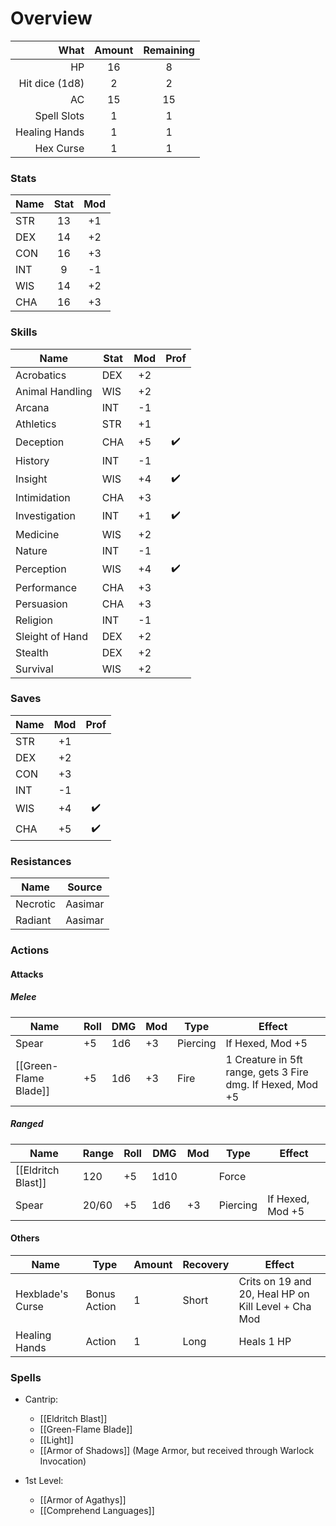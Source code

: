 # Overview
|           What | Amount | Remaining |
| --------------:|:------:|:---------:|
|             HP |   16   |     8     | 
| Hit dice (1d8) |   2    |     2     |
|             AC |   15   |    15     |
|    Spell Slots |   1    |     1     |
|  Healing Hands |   1    |     1     |
|      Hex Curse |   1    |     1     |

### Stats
| Name | Stat | Mod |
| ---- |:----:|:---:|
| STR  |  13  | +1  |
| DEX  |  14  | +2  |
| CON  |  16  | +3  |
| INT  |  9   | -1  |
| WIS  |  14  | +2  |
| CHA  |  16  | +3  |

### Skills
| Name            | Stat | Mod | Prof |
| --------------- | ---- |:---:|:----:|
| Acrobatics      | DEX  | +2  |      |
| Animal Handling | WIS  | +2  |      |
| Arcana          | INT  | -1  |      |
| Athletics       | STR  | +1  |      |
| Deception       | CHA  | +5  |  ✔️  |
| History         | INT  | -1  |      |
| Insight         | WIS  | +4  |  ✔️  |
| Intimidation    | CHA  | +3  |      |
| Investigation   | INT  | +1  |  ✔️  |
| Medicine        | WIS  | +2  |      |
| Nature          | INT  | -1  |      |
| Perception      | WIS  | +4  |  ✔️  |
| Performance     | CHA  | +3  |      |
| Persuasion      | CHA  | +3  |      |
| Religion        | INT  | -1  |      |
| Sleight of Hand | DEX  | +2  |      |
| Stealth         | DEX  | +2  |      |
| Survival        | WIS  | +2  |      |

### Saves
| Name | Mod | Prof |
| ---- |:---:|:----:|
| STR  | +1  |      |
| DEX  | +2  |      |
| CON  | +3  |      |
| INT  | -1  |      |
| WIS  | +4  |  ✔️  |
| CHA  | +5  |  ✔️  |

### Resistances
| Name     | Source  |
| -------- | ------- |
| Necrotic | Aasimar |
| Radiant  | Aasimar        |

### Actions
#### Attacks
##### Melee
| Name              | Roll | DMG | Mod | Type     | Effect                                   |
| ----------------- | ---- | --- | --- | -------- | ---------------------------------------- |
| Spear             | +5   | 1d6 | +3  | Piercing | If Hexed, Mod +5                                         |
| [[Green-Flame Blade]] | +5   | 1d6 | +3  | Fire     | 1 Creature in 5ft range, gets 3 Fire dmg. If Hexed, Mod +5 |
##### Ranged
| Name           | Range | Roll | DMG  | Mod | Type     | Effect           |
| -------------- | ----- | ---- | ---- | --- | -------- | ---------------- |
| [[Eldritch Blast]] | 120   | +5   | 1d10 |     | Force    |                  |
| Spear          | 20/60 | +5   | 1d6  | +3  | Piercing | If Hexed, Mod +5 |
#### Others
 | Name             | Type         | Amount | Recovery | Effect                                              |
 | ---------------- | ------------ | ------ | -------- | --------------------------------------------------- |
 | Hexblade's Curse | Bonus Action | 1      | Short    | Crits on 19 and 20, Heal HP on Kill Level + Cha Mod | 
 | Healing Hands    | Action       | 1      | Long     | Heals 1 HP                                          |
### Spells
- Cantrip:
	- [[Eldritch Blast]]
	- [[Green-Flame Blade]]
	- [[Light]]
	- [[Armor of Shadows]] (Mage Armor, but received through Warlock Invocation)

- 1st Level:
	- [[Armor of Agathys]]
	- [[Comprehend Languages]]